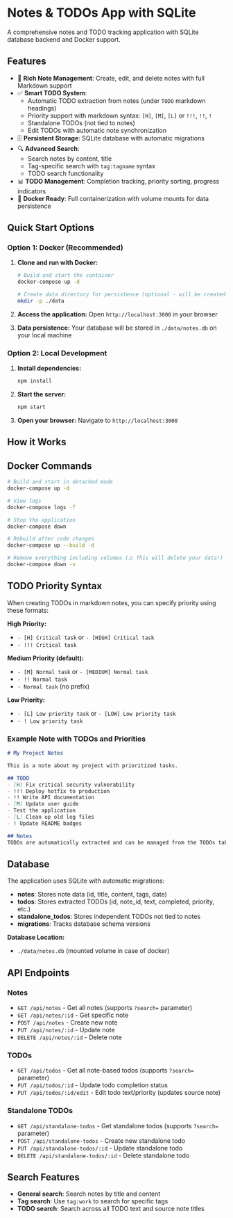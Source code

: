 # Notes & TODOs App with SQLite

A comprehensive notes and TODO tracking application with SQLite database backend and Docker support.

## Features

- 📝 **Rich Note Management**: Create, edit, and delete notes with full Markdown support
- ✅ **Smart TODO System**: 
  - Automatic TODO extraction from notes (under `TODO` markdown headings)
  - Priority support with markdown syntax: `[H]`, `[M]`, `[L]` or `!!!`, `!!`, `!`
  - Standalone TODOs (not tied to notes)
  - Edit TODOs with automatic note synchronization
- 🗄️ **Persistent Storage**: SQLite database with automatic migrations
- 🔍 **Advanced Search**: 
  - Search notes by content, title
  - Tag-specific search with `tag:tagname` syntax
  - TODO search functionality
- 📊 **TODO Management**: Completion tracking, priority sorting, progress indicators
- 🐳 **Docker Ready**: Full containerization with volume mounts for data persistence

## Quick Start Options

### Option 1: Docker (Recommended)

1. **Clone and run with Docker:**
   ```bash
   # Build and start the container
   docker-compose up -d
   
   # Create data directory for persistence (optional - will be created automatically)
   mkdir -p ./data
   ```

2. **Access the application:**
   Open `http://localhost:3000` in your browser

3. **Data persistence:**
   Your database will be stored in `./data/notes.db` on your local machine

### Option 2: Local Development

1. **Install dependencies:**
   ```bash
   npm install
   ```

2. **Start the server:**
   ```bash
   npm start
   ```

3. **Open your browser:**
   Navigate to `http://localhost:3000`

## How it Works

## Docker Commands

```bash
# Build and start in detached mode
docker-compose up -d

# View logs
docker-compose logs -f

# Stop the application
docker-compose down

# Rebuild after code changes
docker-compose up --build -d

# Remove everything including volumes (⚠️ This will delete your data!)
docker-compose down -v
```

## TODO Priority Syntax

When creating TODOs in markdown notes, you can specify priority using these formats:

**High Priority:**
- `- [H] Critical task` or `- [HIGH] Critical task`
- `- !!! Critical task`

**Medium Priority (default):**
- `- [M] Normal task` or `- [MEDIUM] Normal task`  
- `- !! Normal task`
- `- Normal task` (no prefix)

**Low Priority:**
- `- [L] Low priority task` or `- [LOW] Low priority task`
- `- ! Low priority task`

### Example Note with TODOs and Priorities

```markdown
# My Project Notes

This is a note about my project with prioritized tasks.

## TODO
- [H] Fix critical security vulnerability
- !!! Deploy hotfix to production
- !! Write API documentation  
- [M] Update user guide
- Test the application
- [L] Clean up old log files
- ! Update README badges

## Notes
TODOs are automatically extracted and can be managed from the TODOs tab.
```

## Database

The application uses SQLite with automatic migrations:

- **notes**: Stores note data (id, title, content, tags, date)
- **todos**: Stores extracted TODOs (id, note_id, text, completed, priority, etc.)
- **standalone_todos**: Stores independent TODOs not tied to notes
- **migrations**: Tracks database schema versions

**Database Location:**
- `./data/notes.db` (mounted volume in case of docker)

## API Endpoints

### Notes
- `GET /api/notes` - Get all notes (supports `?search=` parameter)
- `GET /api/notes/:id` - Get specific note
- `POST /api/notes` - Create new note
- `PUT /api/notes/:id` - Update note
- `DELETE /api/notes/:id` - Delete note

### TODOs
- `GET /api/todos` - Get all note-based todos (supports `?search=` parameter)
- `PUT /api/todos/:id` - Update todo completion status
- `PUT /api/todos/:id/edit` - Edit todo text/priority (updates source note)

### Standalone TODOs
- `GET /api/standalone-todos` - Get standalone todos (supports `?search=` parameter)
- `POST /api/standalone-todos` - Create new standalone todo
- `PUT /api/standalone-todos/:id` - Update standalone todo
- `DELETE /api/standalone-todos/:id` - Delete standalone todo

## Search Features

- **General search**: Search notes by title and content
- **Tag search**: Use `tag:work` to search for specific tags
- **TODO search**: Search across all TODO text and source note titles

